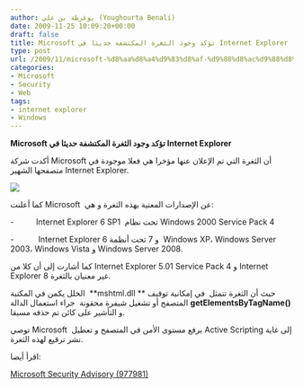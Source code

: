 ```yaml
---
author: يوغرطة بن علي (Youghourta Benali)
date: 2009-11-25 10:09:20+00:00
draft: false
title: Microsoft تؤكد وجود الثغرة المكتشفة حديثا في Internet Explorer
type: post
url: /2009/11/microsoft-%d8%aa%d8%a4%d9%83%d8%af-%d9%88%d8%ac%d9%88%d8%af-%d8%a7%d9%84%d8%ab%d8%ba%d8%b1%d8%a9-%d8%a7%d9%84%d9%85%d9%83%d8%aa%d8%b4%d9%81%d8%a9-%d8%ad%d8%af%d9%8a%d8%ab%d8%a7-%d9%81%d9%8a-internet-e/
categories:
- Microsoft
- Security
- Web
tags:
- internet explorer
- Windows
---
```


**Microsoft تؤكد وجود الثغرة المكتشفة حديثا في Internet Explorer**



أكدت شركة Microsoft أن الثغرة التي تم الإعلان عنها مؤخرا هي فعلا موجودة في متصفحها الشهير Internet Explorer.

![](https://djug.developpez.com/rsc/Internet_Explorer_7_Logo.png)


كما أعلنت Microsoft  عن الإصدارات المعنية بهذه الثغرة و هي:

-          Internet Explorer 6 SP1  تحت نظام Windows 2000 Service Pack 4

-           Internet Explorer 6 و 7 تحت أنظمة  Windows XP، Windows Server 2003، Windows Vista و Windows Server 2008.

كما أشارت إلى أن كلا من Internet Explorer 5.01 Service Pack 4 و Internet Explorer 8 غير معنيان بالثغرة.

الخلل يكمن في المكتبة  **mshtml.dll ** حيث أن الثغرة تتمثل  في إمكانية توقيف المتصفح أو تشغيل شيفرة محقونة  جراء استعمال الدالة **getElementsByTagName()** و التأشير على كائن تم حذفه مسبقا.

توصي Microsoft  برفع مستوى الأمن في المتصفح و تعطيل Active Scripting إلى غاية نشر ترقيع لهذه الثغرة.

اقرأ أيضا:

[Microsoft Security Advisory (977981)](http://www.microsoft.com/technet/security/advisory/977981.mspx)
